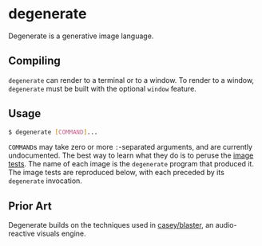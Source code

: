 # degenerate

Degenerate is a generative image language.

## Compiling

`degenerate` can render to a terminal or to a window. To render to a window,
`degenerate` must be built with the optional `window` feature.

## Usage

```bash
$ degenerate [COMMAND]...
```

`COMMAND`s may take zero or more `:`-separated arguments, and are currently
undocumented. The best way to learn what they do is to peruse the [image
tests](images). The name of each image is the `degenerate` program that
produced it. The image tests are reproduced below, with each preceded by its
`degenerate` invocation.

## Prior Art

Degenerate builds on the techniques used in
[casey/blaster](https://github.com/casey/blaster), an audio-reactive visuals
engine.
